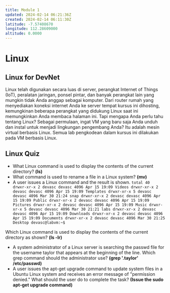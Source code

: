 ```yaml
---
title: Module 1
updated: 2024-02-14 06:21:36Z
created: 2024-02-14 06:11:30Z
latitude: -7.57408670
longitude: 112.28609000
altitude: 0.0000
---
```


# Linux 
## Linux for DevNet

Linux telah digunakan secara luas di server, perangkat Internet of Things (IoT), peralatan jaringan, ponsel pintar, dan banyak perangkat lain yang mungkin tidak Anda anggap sebagai komputer. Dari router rumah yang menyediakan koneksi internet Anda ke server tempat kursus ini dihosting, kemungkinan beberapa perangkat yang didukung Linux saat ini memungkinkan Anda membaca halaman ini. Tapi mengapa Anda perlu tahu tentang Linux? Sebagai permulaan, ingat VM yang baru saja Anda unduh dan instal untuk menjadi lingkungan pengembang Anda? Itu adalah mesin virtual berbasis Linux. Semua lab pengkodean dalam kursus ini dilakukan pada VM berbasis Linux.

## Linux Quiz
- What Linux command is used to display the contents of the current directory? **(ls)**
- What command is used to rename a file in a Linux system? **(mv)**
- A user issues a Linux command and the result is shown.
``
total 40
drwxr-xr-x 2 devasc devasc 4096 Apr 15 19:09 Videos
drwxr-xr-x 2 devasc devasc 4096 Apr 15 19:09 Templates
drwxr-xr-x 5 devasc devasc 4096 Mar 30 21:24 snap
drwxr-xr-x 2 devasc devasc 4096 Apr 15 19:09 Public
drwxr-xr-x 2 devasc devasc 4096 Apr 15 19:09 Pictures
drwxr-xr-x 2 devasc devasc 4096 Apr 15 19:09 Music
drwxr-xr-x 5 devasc devasc 4096 Mar 30 21:21 labs
drwxr-xr-x 2 devasc devasc 4096 Apr 15 19:09 Downloads
drwxr-xr-x 2 devasc devasc 4096 Apr 15 19:09 Documents
drwxr-xr-x 2 devasc devasc 4096 Mar 30 21:25 Desktop
devasc@labvm:~$ ``

Which Linux command is used to display the contents of the current directory as shown? **(ls -lr)**
- A system administrator of a Linux server is searching the passwd file for the username taylor that appears at the beginning of the line. Which grep command should the administrator use? **(grep '.taylor' /etc/passwd)**
-  A user issues the apt-get upgrade command to update system files in a Ubuntu Linux system and receives an error message of "permission denied." What should the user do to complete the task? **(Issue the sudo apt-get upgrade command)**